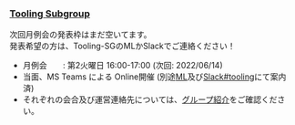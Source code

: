 ### [Tooling Subgroup](https://openchain-project.github.io/OpenChain-JWG/subgroups/tooling/)

次回月例会の発表枠はまだ空いてます。  
発表希望の方は、Tooling-SGのMLかSlackでご連絡ください！

- 月例会　　: 第2火曜日 16:00-17:00 (次回: 2022/06/14)
- 当面、MS Teams による Online開催 (別途[ML](https://lists.openchainproject.org/g/japan-sg-tooling)及び[Slack#tooling](https://openchain-japanwg.slack.com/archives/CGHP86Y4T)にて案内済)   
- それぞれの会合及び運営連絡先については、[グループ紹介](https://openchain-project.github.io/OpenChain-JWG/subgroups/tooling/)をご確認ください。
